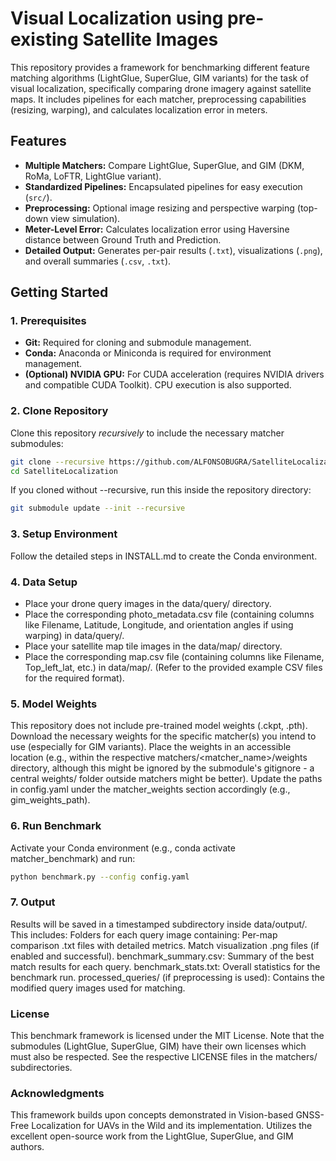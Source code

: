 # Visual Localization using pre-existing Satellite Images

This repository provides a framework for benchmarking different feature matching algorithms (LightGlue, SuperGlue, GIM variants) for the task of visual localization, specifically comparing drone imagery against satellite maps. It includes pipelines for each matcher, preprocessing capabilities (resizing, warping), and calculates localization error in meters. 


## Features

*   **Multiple Matchers:** Compare LightGlue, SuperGlue, and GIM (DKM, RoMa, LoFTR, LightGlue variant).
*   **Standardized Pipelines:** Encapsulated pipelines for easy execution (`src/`).
*   **Preprocessing:** Optional image resizing and perspective warping (top-down view simulation).
*   **Meter-Level Error:** Calculates localization error using Haversine distance between Ground Truth and Prediction.
*   **Detailed Output:** Generates per-pair results (`.txt`), visualizations (`.png`), and overall summaries (`.csv`, `.txt`).

## Getting Started

### 1. Prerequisites

*   **Git:** Required for cloning and submodule management.
*   **Conda:** Anaconda or Miniconda is required for environment management.
*   **(Optional) NVIDIA GPU:** For CUDA acceleration (requires NVIDIA drivers and compatible CUDA Toolkit). CPU execution is also supported.

### 2. Clone Repository

Clone this repository *recursively* to include the necessary matcher submodules:

```bash
git clone --recursive https://github.com/ALFONSOBUGRA/SatelliteLocalization.git
cd SatelliteLocalization
```

If you cloned without --recursive, run this inside the repository directory:
```bash
git submodule update --init --recursive
```
### 3. Setup Environment

Follow the detailed steps in INSTALL.md to create the Conda environment.

### 4. Data Setup

- Place your drone query images in the data/query/ directory.
- Place the corresponding photo_metadata.csv file (containing columns like Filename, Latitude, Longitude, and orientation angles if using warping) in data/query/.
- Place your satellite map tile images in the data/map/ directory.
- Place the corresponding map.csv file (containing columns like Filename, Top_left_lat, etc.) in data/map/.
(Refer to the provided example CSV files for the required format).

### 5. Model Weights

This repository does not include pre-trained model weights (.ckpt, .pth).
Download the necessary weights for the specific matcher(s) you intend to use (especially for GIM variants).
Place the weights in an accessible location (e.g., within the respective matchers/<matcher_name>/weights directory, 
although this might be ignored by the submodule's gitignore - a central weights/ folder outside matchers might be better).
Update the paths in config.yaml under the matcher_weights section accordingly (e.g., gim_weights_path).

### 6. Run Benchmark

Activate your Conda environment (e.g., conda activate matcher_benchmark) and run:
```bash
python benchmark.py --config config.yaml
```
### 7. Output
Results will be saved in a timestamped subdirectory inside data/output/. This includes:
Folders for each query image containing:
Per-map comparison .txt files with detailed metrics.
Match visualization .png files (if enabled and successful).
benchmark_summary.csv: Summary of the best match results for each query.
benchmark_stats.txt: Overall statistics for the benchmark run.
processed_queries/ (if preprocessing is used): Contains the modified query images used for matching.

### License
This benchmark framework is licensed under the MIT License. Note that the submodules (LightGlue, SuperGlue, GIM) have their own licenses which must also be respected. See the respective LICENSE files in the matchers/ subdirectories.

### Acknowledgments
This framework builds upon concepts demonstrated in Vision-based GNSS-Free Localization for UAVs in the Wild and its implementation.
Utilizes the excellent open-source work from the LightGlue, SuperGlue, and GIM authors.
